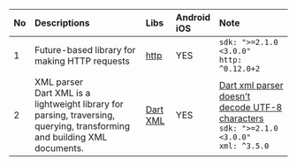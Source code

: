 
| No| Descriptions| Libs  |Android</br>iOS|Note|
| :---- |:-|:----|:----|:----------|
| 1| Future-based library for making HTTP requests| [http](https://pub.dev/packages/http)  |YES|`sdk: ">=2.1.0 <3.0.0"` </br>`http: ^0.12.0+2`|
| 2| XML parser</br>Dart XML is a lightweight library for parsing, traversing, querying, transforming and building XML documents.| [Dart XML](https://pub.dev/packages/xml)   |YES|[Dart xml parser doesn’t decode UTF-8 characters](https://github.com/ttpho/flutter/issues/1)</br>`sdk: ">=2.1.0 <3.0.0"`</br> `xml: ^3.5.0`|
